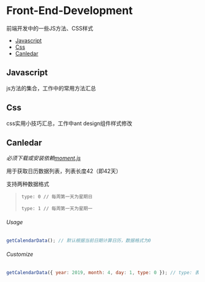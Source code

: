 # Front-End-Development
前端开发中的一些JS方法、CSS样式

* [Javascript](#Javascript)
* [Css](#Css)
* [Canledar](#Canledar)

## Javascript
js方法的集合，工作中的常用方法汇总

## Css
css实用小技巧汇总，工作中ant design组件样式修改

## Canledar

*必须下载或安装依赖[moment.js](http://momentjs.cn/ "moment.js中文网")*

用于获取日历数据列表，列表长度42（即42天）

支持两种数据格式
> `type: 0 // 每周第一天为星期日`
>
> `type: 1 // 每周第一天为星期一`

###### Usage
```js
getCalendarData(); // 默认根据当前日期计算日历，数据格式为0
```
###### Customize
```js
getCalendarData({ year: 2019, month: 4, day: 1, type: 0 }); // type: 表示数据格式
```
